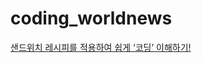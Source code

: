 # coding_worldnews

[샌드위치 레시피를 적용하여 쉽게 ‘코딩’ 이해하기!](https://www.codingworldnews.com/article/view/2593)
